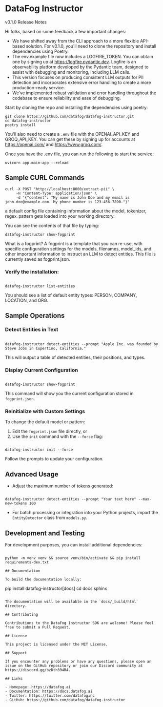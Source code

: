 # DataFog Instructor

v0.1.0 Release Notes

Hi folks, based on some feedback a few important changes:

- We have shifted away from the CLI approach to a more flexible API-based solution. For v0.1.0, you'll need to clone the repository and install dependencies using Poetry.
- The env.example file now includes a LOGFIRE_TOKEN. You can obtain one by signing up at https://logfire.pydantic.dev. Logfire is an observability platform developed by the Pydantic team, designed to assist with debugging and monitoring, including LLM calls.
- This version focuses on producing consistent LLM outputs for PII detection and incorporates extensive error handling to create a more production-ready service.
- We've implemented robust validation and error handling throughout the codebase to ensure reliability and ease of debugging.

Start by cloning the repo and installing the dependencies using poetry:

```
git clone https://github.com/datafog/datafog-instructor.git
cd datafog-instructor
poetry install
```

You'll also need to create a `.env` file with the OPENAI_API_KEY and GROQ_API_KEY.  You can get these by signing up for accounts at https://openai.com/ and https://www.groq.com/.

Once you have the .env file, you can run the following to start the service:

```
uvicorn app.main:app --reload
```


## Sample CURL Commands


```
curl -X POST "http://localhost:8000/extract-pii" \     
     -H "Content-Type: application/json" \
     -d '{"content": "My name is John Doe and my email is john.doe@example.com. My phone number is 123-456-7890."}'
```

a default config file containing information about the model, tokenizer, regex_pattern gets loaded into your working directory.

You can see the contents of that file by typing:

```
datafog-instructor show-fogprint
```

What is a fogprint? A fogprint is a template that you can re-use, with specific configuration settings for the models, filenames, model_ids, and other important information to instruct an LLM to detect entities. This file is currently saved as fogprint.json.

### Verify the installation:

```

datafog-instructor list-entities

```

You should see a list of default entity types: PERSON, COMPANY, LOCATION, and ORG.

## Sample Operations

### Detect Entities in Text

```

datafog-instructor detect-entities --prompt "Apple Inc. was founded by Steve Jobs in Cupertino, California."

```

This will output a table of detected entities, their positions, and types.

### Display Current Configuration

```

datafog-instructor show-fogprint

```

This command will show you the current configuration stored in `fogprint.json`.

### Reinitialize with Custom Settings

To change the default model or pattern:

1. Edit the `fogprint.json` file directly, or
2. Use the `init` command with the `--force` flag:

```

datafog-instructor init --force

```

Follow the prompts to update your configuration.

## Advanced Usage

- Adjust the maximum number of tokens generated:

```

datafog-instructor detect-entities --prompt "Your text here" --max-new-tokens 100

```

- For batch processing or integration into your Python projects, import the `EntityDetector` class from `models.py`.

## Development and Testing

For development purposes, you can install additional dependencies:

```

python -m venv venv && source venv/bin/activate && pip install requirements-dev.txt

## Documentation

To build the documentation locally:

```

pip install datafog-instructor[docs]
cd docs
sphinx

```

The documentation will be available in the `docs/_build/html` directory.

## Contributing

Contributions to the DataFog Instructor SDK are welcome! Please feel free to submit a Pull Request.

## License

This project is licensed under the MIT License.

## Support

If you encounter any problems or have any questions, please open an issue on the GitHub repository or join our Discord community at https://discord.gg/bzDth394R4.

## Links

- Homepage: https://datafog.ai
- Documentation: https://docs.datafog.ai
- Twitter: https://twitter.com/datafoginc
- GitHub: https://github.com/datafog/datafog-instructor
```

